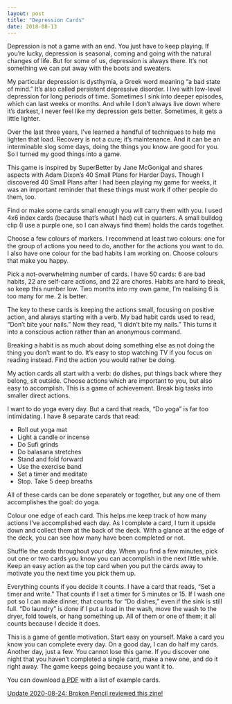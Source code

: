 ```yaml
---
layout: post
title: "Depression Cards"
date: 2018-08-13
---
```


Depression is not a game with an end. You just have to keep playing. If you’re lucky, depression is seasonal, coming and going with the natural changes of life. But for some of us, depression is always there. It’s not something we can put away with the boots and sweaters.

My particular depression is dysthymia, a Greek word meaning “a bad state of mind.” It’s also called persistent depressive disorder. I live with low-level depression for long periods of time. Sometimes I sink into deeper episodes, which can last weeks or months. And while I don’t always live down where it’s darkest, I never feel like my depression gets better. Sometimes, it gets a little lighter.

Over the last three years, I’ve learned a handful of techniques to help me lighten that load. Recovery is not a cure; it’s maintenance. And it can be an interminable slog some days, doing the things you know are good for you. So I turned my good things into a game. 

This game is inspired by SuperBetter by Jane McGonigal and shares aspects with Adam Dixon’s 40 Small Plans for Harder Days. Though I discovered 40 Small Plans after I had been playing my game for weeks, it was an important reminder that these things must work if other people do them, too.

Find or make some cards small enough you will carry them with you. I used 4x6 index cards (because that’s what I had) cut in quarters. A small bulldog clip (I use a purple one, so I can always find them) holds the cards together. 

Choose a few colours of markers. I recommend at least two colours: one for the group of actions you need to do, another for the actions you want to do. I also have one colour for the bad habits I am working on. Choose colours that make you happy.

Pick a not-overwhelming number of cards. I have 50 cards: 6 are bad habits, 22 are self-care actions, and 22 are chores. Habits are hard to break, so keep this number low. Two months into my own game, I’m realising 6 is too many for me. 2 is better.

The key to these cards is keeping the actions small, focusing on positive action, and always starting with a verb. My bad habit cards used to read, “Don’t bite your nails.” Now they read, “I didn’t bite my nails.” This turns it into a conscious action rather than an anonymous command.

Breaking a habit is as much about doing something else as not doing the thing you don’t want to do. It’s easy to stop watching TV if you focus on reading instead. Find the action you would rather be doing.

My action cards all start with a verb: do dishes, put things back where they belong, sit outside. Choose actions which are important to you, but also easy to accomplish. This is a game of achievement. Break big tasks into smaller direct actions. 

I want to do yoga every day. But a card that reads, “Do yoga” is far too intimidating. I have 8 separate cards that read:
- Roll out yoga mat  
- Light a candle or incense  
- Do Sufi grinds  
- Do balasana stretches  
- Stand and fold forward  
- Use the exercise band  
- Set a timer and meditate  
- Stop. Take 5 deep breaths 

All of these cards can be done separately or together, but any one of them accomplishes the goal: do yoga.

Colour one edge of each card. This helps me keep track of how many actions I’ve accomplished each day. As I complete a card, I turn it upside down and collect them at the back of the deck. With a glance at the edge of the deck, you can see how many have been completed or not.

Shuffle the cards throughout your day. When you find a few minutes, pick out one or two cards you know you can accomplish in the next little while. Keep an easy action as the top card when you put the cards away to motivate you the next time you pick them up.

Everything counts if you decide it counts. I have a card that reads, “Set a timer and write.” That counts if I set a timer for 5 minutes or 15. If I wash one pot so I can make dinner, that counts for “Do dishes,” even if the sink is still full. “Do laundry” is done if I put a load in the wash, move the wash to the dryer, fold towels, or hang something up. All of them or one of them; it all counts because I decide it does.

This is a game of gentle motivation. Start easy on yourself. Make a card you know you can complete every day. On a good day, I can do half my cards. Another day, just a few. You cannot lose this game. If you discover one night that you haven’t completed a single card, make a new one, and do it right away. The game keeps going because you want it to.

You can download [a PDF](https://jessdriscoll.itch.io/depression-cards) with a list of example cards.

[Update 2020-08-24: Broken Pencil reviewed this zine!](https://brokenpencil.com/news/depression-cards-a-game-for-life-helps-expand-your-mental-health-toolbox/)

